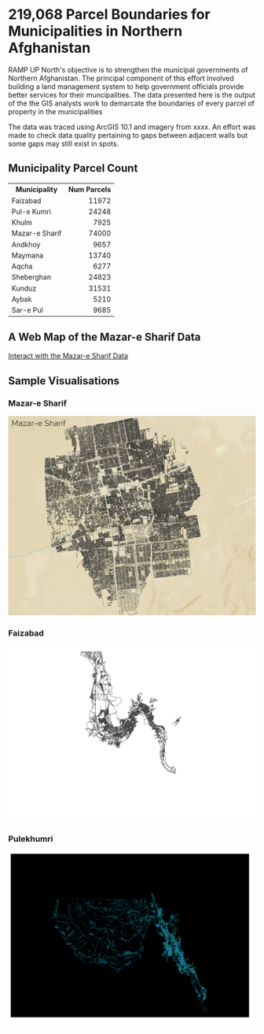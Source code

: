 # 219,068 Parcel Boundaries for Municipalities in Northern Afghanistan
RAMP UP North's objective is to strengthen the municipal governments of Northern Afghanistan. 
The principal component of this effort involved building a land management system to help government officials  provide better services for their muncipalities.
The data presented here is the output of the the GIS analysts work to demarcate the boundaries of every parcel of property in the municipalities

The data was traced using ArcGIS 10.1 and imagery from xxxx. An effort was made to check data quality pertaining to gaps between adjacent walls but some gaps may still exist in spots.  

## Municipality Parcel Count
<table>
	<tr><th>Municipality</th>	<th align='right'>Num Parcels</th></tr>
    <tr>
        <td>Faizabad</td> 		<td align='right'>11972</td>
    </tr>
    <tr>
        <td>Pul-e Kumri</td> 	<td align='right'>24248</td>
    </tr>
    <tr>
        <td>Khulm</td> 			<td align='right'>7925</td>
    </tr>
    <tr>
        <td>Mazar-e Sharif</td>	<td align='right'>74000</td>
    </tr>
    <tr>
        <td>Andkhoy</td> 		<td align='right'>9657</td>
    </tr>
    <tr>
        <td>Maymana</td> 		<td align='right'>13740</td>
    </tr>
    <tr>
        <td>Aqcha</td> 			<td align='right'>6277</td>
    </tr>
    <tr>
        <td>Sheberghan</td> 	<td align='right'>24823</td>
    </tr>
    <tr>
        <td>Kunduz</td> 		<td align='right'>31531</td>
    </tr>
    <tr>
        <td>Aybak</td> 			<td align='right'>5210</td>
    </tr>
    <tr>
        <td>Sar-e Pul</td> 		<td align='right'>9685</td>
    </tr>
</table>

## A Web Map of the Mazar-e Sharif Data
[Interact with the Mazar-e Sharif Data](http://deriggi.github.io/RUNorthArcPy/mazar/mazar.html)

## Sample Visualisations
### Mazar-e Sharif
![Alt text](Mazar_image.png)

### Faizabad
![Alt text](faizabad_parcels.png)

### Pulekhumri 
![Alt text](pulekhumri_parcels.png)



